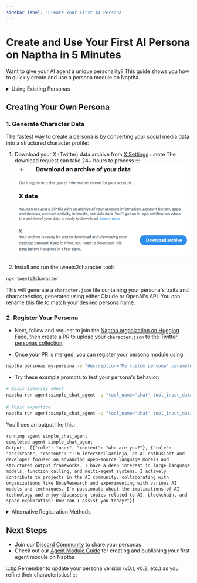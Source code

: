 ```yaml
---
sidebar_label: 'Create Your First AI Persona'
---
```


# Create and Use Your First AI Persona on Naptha in 5 Minutes

Want to give your AI agent a unique personality? This guide shows you how to quickly create and use a persona module on Naptha.

<details>
<summary>Using Existing Personas</summary>

The easiest way to understand how persona modules work on Naptha is to use an existing persona from our collections:

>Run `naptha personas` to see all available personas.

For example, to use the "interstellarninja_twitter" persona:
```bash
naptha run agent:simple_chat_agent -p "tool_name='chat' tool_input_data='who are you?'" --persona_modules "interstellarninja_twitter"
```
</details>

## Creating Your Own Persona

### 1. Generate Character Data
The fastest way to create a persona is by converting your social media data into a structured character profile:

1. Download your X (Twitter) data archive from [X Settings](https://twitter.com/settings/download_your_data)
   :::note
   The download request can take 24+ hours to process
   :::
   ![](/img/xarchive.png)

2. Install and run the tweets2character tool:
```bash
npx tweets2character
```

This will generate a `character.json` file containing your persona's traits and characteristics, generated using either Claude or OpenAI's API. You can rename this file to match your desired persona name.

### 2. Register Your Persona

- Next, follow and request to join the [Naptha organization on Hugging Face](https://huggingface.co/NapthaAI), then create a PR to upload your `character.json` to the [Twitter personas collection](https://huggingface.co/datasets/NapthaAI/twitter_personas/tree/main).

- Once your PR is merged, you can register your persona module using:
```bash
naptha personas my-persona -p "description='My custom persona' parameters='{name: str, bio: str, openness: int}' module_url='https://huggingface.co/datasets/NapthaAI/twitter_personas' module_entrypoint='my-persona.json'"
```

- Try these example prompts to test your persona's behavior:

```bash
# Basic identity check
naptha run agent:simple_chat_agent -p "tool_name='chat' tool_input_data='who are you?'" --persona_modules "your-persona"

# Topic expertise
naptha run agent:simple_chat_agent -p "tool_name='chat' tool_input_data='can you help me with a technical problem?'" --persona_modules "your-persona"
```

You'll see an output like this:
```
running agent simple_chat_agent
completed agent simple_chat_agent
Output:  [{"role": "user", "content": "who are you?"}, {"role": "assistant", "content": "I'm interstellarninja, an AI enthusiast and developer focused on advancing open-source language models and structured output frameworks. I have a deep interest in large language models, function calling, and multi-agent systems. I actively contribute to projects in the AI community, collaborating with organizations like NousResearch and experimenting with various AI models and techniques. I'm passionate about the implications of AI technology and enjoy discussing topics related to AI, blockchain, and space exploration! How can I assist you today?"}]
```


<details>
<summary>Alternative Registration Methods</summary>

If you don't want to upload your persona to HuggingFace, you can register it directly:

- Create a Personal Module structure similar to the example here: https://huggingface.co/datasets/NapthaAI/market_agents_personas/tree/main 

- Push it to Github as an accessible public repo or on IPFS via our node storage, `naptha write_storage -i folder_name`

- Register it like this:
```bash
naptha personas my-persona -p "description='My custom persona' parameters='{name: str, bio: list, lore: list, adjectives: list}' module_url='github://YOUR_GITHUB_USERNAME/REPO_NAME or ipfs://FOLDER_ID' module_type='persona' module_version='0.1' module_entrypoint='data/character.json'"
```

</details>


## Next Steps
- Join our [Discord Community](https://naptha.ai/naptha-community) to share your personas
- Check out our [Agent Module Guide](./module-guide.md) for creating and publishing your first agent module on Naptha

:::tip
Remember to update your persona version (v0.1, v0.2, etc.) as you refine their characteristics!
:::

